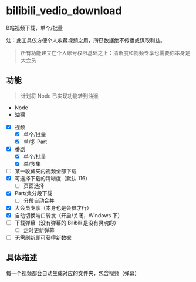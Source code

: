 # bilibili_vedio_download

B站视频下载，单个/批量

注：此工具仅方便个人收藏视频之用，所获数据绝不传播或谋取利益。

> 所有功能建立在个人账号权限基础之上：清晰度和视频专享也需要你本身是大会员

## 功能

> 计划将 Node 已实现功能转到油猴

- Node
- 油猴



- [x] 视频
  - [x] 单个/批量
  - [x] 单/多 Part
- [x] 番剧
  - [x] 单个/批量
  - [x] 单/多集
- [ ] 某一收藏夹内视频全部下载
- [x] 可选择下载的清晰度（默认 116）
  - [ ] 页面选择
- [x] Part/集分段下载
  - [ ] 分段自动合并
- [x] 大会员专享（本身也是会员才行）
- [x] 自动切换端口转发（开启/关闭，Windows 下）
- [ ] 下载弹幕（没有弹幕的 Bilibili 是没有灵魂的）
  - [ ] 定时更新弹幕
- [ ] 无需刷新即可获得新数据

## 具体描述

每一个视频都会自动生成对应的文件夹，包含视频（弹幕）
